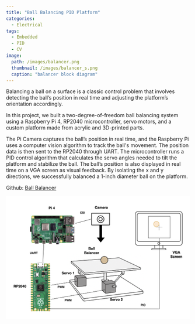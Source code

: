 ```yaml
---
title: "Ball Balancing PID Platform"
categories:
  - Electrical
tags:
  - Embedded
  - PID
  - CV
image: 
  path: /images/balancer.png
  thumbnail: /images/balancer_s.png
  caption: "balancer block diagram"
---
```


Balancing a ball on a surface is a classic control problem that involves detecting the ball’s position in real time and adjusting the platform’s orientation accordingly. 

In this project, we built a two-degree-of-freedom ball balancing system using a Raspberry Pi 4, RP2040 microcontroller, servo motors, and a custom platform made from acrylic and 3D-printed parts.

The Pi Camera captures the ball’s position in real time, and the Raspberry Pi uses a computer vision algorithm to track the ball's movement. The position data is then sent to the RP2040 through UART. The microcontroller runs a PID control algorithm that calculates the servo angles needed to tilt the platform and stabilize the ball. The ball’s position is also displayed in real time on a VGA screen as visual feedback. By isolating the x and y directions, we successfully balanced a 1-inch diameter ball on the platform.

Github: <a href="https://ece4760.github.io/Projects/Spring2025/tll68_sy625/index.html">Ball Balancer</a>

![Ball balancer](images/balancer.png)
